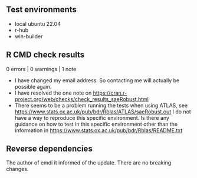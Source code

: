 ## Test environments

-   local ubuntu 22.04
-   r-hub
-   win-builder

## R CMD check results

0 errors | 0 warnings | 1 note

-   I have changed my email address. So contacting me will actually be possible again.
-   I have resolved the one note on
    https://cran.r-project.org/web/checks/check_results_saeRobust.html
-   There seems to be a problem running the tests when using ATLAS, see
    https://www.stats.ox.ac.uk/pub/bdr/Rblas/ATLAS/saeRobust.out I do not have a way to reproduce
    this specific environment. Is there any guidance on how to test in this specific environment
    other than the information in https://www.stats.ox.ac.uk/pub/bdr/Rblas/README.txt

## Reverse dependencies

The author of emdi it informed of the update. There are no breaking changes.
